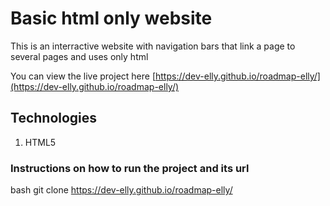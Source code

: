 # Basic html only website
  This is an interractive website with navigation bars that link a page to several pages and uses only html

You can view the live project here
[https://dev-elly.github.io/roadmap-elly/](https://dev-elly.github.io/roadmap-elly/)

## Technologies
1. HTML5

### Instructions on how to run the project and its url
bash
git clone
https://dev-elly.github.io/roadmap-elly/
